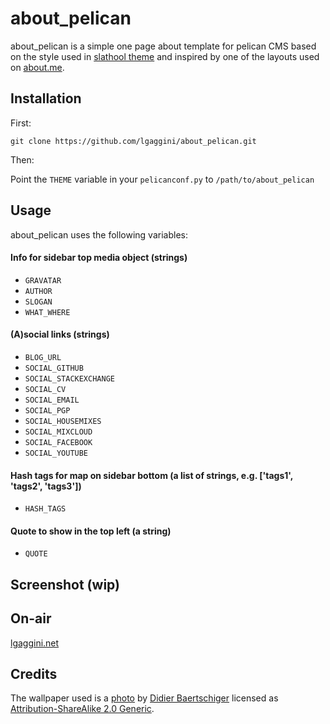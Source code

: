 # about_pelican

about_pelican is a simple one page about template for pelican CMS based on the style used in [slathool theme](https://github.com/lgaggini/slathool) and inspired by one of the layouts used on [about.me](https://about.me).

## Installation

First:

`git clone https://github.com/lgaggini/about_pelican.git`

Then:

Point the `THEME` variable in your `pelicanconf.py` to `/path/to/about_pelican`

## Usage

about_pelican uses the following variables:

#### Info for sidebar top media object (strings)
* `GRAVATAR`
* `AUTHOR` 
* `SLOGAN`
* `WHAT_WHERE`

#### (A)social links (strings)
* `BLOG_URL`
* `SOCIAL_GITHUB`
* `SOCIAL_STACKEXCHANGE`
* `SOCIAL_CV`
* `SOCIAL_EMAIL`
* `SOCIAL_PGP`
* `SOCIAL_HOUSEMIXES`
* `SOCIAL_MIXCLOUD`
* `SOCIAL_FACEBOOK`
* `SOCIAL_YOUTUBE`

#### Hash tags for map on sidebar bottom (a list of strings, e.g. ['tags1', 'tags2', 'tags3'])
* `HASH_TAGS`

#### Quote to show in the top left (a string)
* `QUOTE`


## Screenshot (wip)

## On-air

[lgaggini.net](http://lgaggini.net)

## Credits
The wallpaper used is a [photo](https://www.flickr.com/photos/didierbaertschiger/9644124822) by [Didier Baertschiger](https://www.flickr.com/photos/didierbaertschiger/) licensed as [Attribution-ShareAlike 2.0 Generic](https://creativecommons.org/licenses/by-sa/2.0/).
